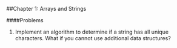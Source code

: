 ##Chapter 1: Arrays and Strings

####Problems

1. Implement an algorithm to determine if a string has all unique characters. What if you cannot use additional data structures?
